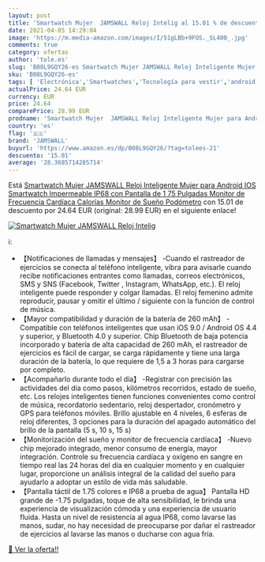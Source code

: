 ```yaml
---
layout: post
title: 'Smartwatch Mujer  JAMSWALL Reloj Intelig al 15.01 % de descuento'
date: 2021-04-05 14:29:04
image: 'https://m.media-amazon.com/images/I/51gLBb+9FOS._SL400_.jpg'
comments: true
category: ofertas
author: 'tole.es'
slug: 'B08L9GQY26-es Smartwatch Mujer JAMSWALL Reloj Inteligente Mujer para...'
sku: 'B08L9GQY26-es'
tags: [ 'Electrónica','Smartwatches','Tecnología para vestir','android','jamswall', ]
actualPrice: 24.64 EUR
currency: EUR
price: 24.64
comparePrice: 28.99 EUR
prodname: 'Smartwatch Mujer  JAMSWALL Reloj Inteligente Mujer para Android IOS  Smartwatch Impermeable IP68 con Pantalla de 1 75 Pulgadas  Monitor de Frecuencia Cardíaca  Calorías  Monitor de Sueño  Podómetro'
country: 'es'
flag: '🇪🇸'
brand: 'JAMSWALL'
buyurl: 'https://www.amazon.es/dp/B08L9GQY26/?tag=tolees-21'
descuento: '15.01'
average: '28.3685714285714'
---
```


Está [Smartwatch Mujer  JAMSWALL Reloj Inteligente Mujer para Android IOS  Smartwatch Impermeable IP68 con Pantalla de 1 75 Pulgadas  Monitor de Frecuencia Cardíaca  Calorías  Monitor de Sueño  Podómetro](https://www.amazon.es/dp/B08L9GQY26/?tag=tolees-21) con 15.01 de descuento por 24.64 EUR (original: 28.99 EUR) en el siguiente enlace!

[![Smartwatch Mujer  JAMSWALL Reloj Intelig](https://m.media-amazon.com/images/I/51gLBb+9FOS._SL400_.jpg)](https://www.amazon.es/dp/B08L9GQY26/?tag=tolees-21)

ℹ️:

- 【Notificaciones de llamadas y mensajes】 -Cuando el rastreador de ejercicios se conecta al teléfono inteligente, vibra para avisarle cuando recibe notificaciones entrantes como llamadas, correos electrónicos, SMS y SNS (Facebook, Twitter , Instagram, WhatsApp, etc.). El reloj inteligente puede responder y colgar llamadas. El reloj femenino admite reproducir, pausar y omitir el último / siguiente con la función de control de música.
- 【Mayor compatibilidad y duración de la batería de 260 mAh】 -Compatible con teléfonos inteligentes que usan iOS 9.0 / Android OS 4.4 y superior, y Bluetooth 4.0 y superior. Chip Bluetooth de baja potencia incorporado y batería de alta capacidad de 260 mAh, el rastreador de ejercicios es fácil de cargar, se carga rápidamente y tiene una larga duración de la batería, lo que requiere de 1,5 a 3 horas para cargarse por completo.
- 【Acompañarlo durante todo el día】 -Registrar con precisión las actividades del día como pasos, kilómetros recorridos, estado de sueño, etc. Los relojes inteligentes tienen funciones convenientes como control de música, recordatorio sedentario, reloj despertador, cronómetro y GPS para teléfonos móviles. Brillo ajustable en 4 niveles, 6 esferas de reloj diferentes, 3 opciones para la duración del apagado automático del brillo de la pantalla (5 s, 10 s, 15 s)
- 【Monitorización del sueño y monitor de frecuencia cardíaca】 -Nuevo chip mejorado integrado, menor consumo de energía, mayor integración. Controle su frecuencia cardíaca y oxígeno en sangre en tiempo real las 24 horas del día en cualquier momento y en cualquier lugar, proporcione un análisis integral de la calidad del sueño para ayudarlo a adoptar un estilo de vida más saludable.
- 【Pantalla táctil de 1.75 colores e IP68 a prueba de agua】 Pantalla HD grande de -1.75 pulgadas, toque de alta sensibilidad, le brinda una experiencia de visualización cómoda y una experiencia de usuario fluida. Hasta un nivel de resistencia al agua IP68, como lavarse las manos, sudar, no hay necesidad de preocuparse por dañar el rastreador de ejercicios al lavarse las manos o ducharse con agua fría.

[🛒 Ver la oferta!!](https://www.amazon.es/dp/B08L9GQY26/?tag=tolees-21)
